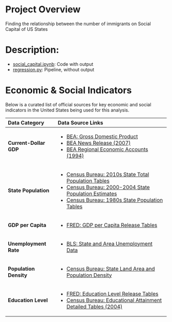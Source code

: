 # Project Overview
Finding the relationship between the number of immigrants on Social Capital of US States

# Description:
- [social_capital.ipynb](social_capital.ipynb): Code with output
- [regression.py](regression.py): Pipeline, without output

# Economic & Social Indicators

Below is a curated list of official sources for key economic and social indicators in the United States being used for this analysis. 

| Data Category | Data Source Links |
| :--- | :--- |
| **Current-Dollar GDP** | <ul> <li> [BEA: Gross Domestic Product](https://www.bea.gov/) </li> <li> [BEA News Release (2007)](https://www.bea.gov/news/2007/gross-domestic-product-state-advance-2006-estimates-and-revised-2003-2005) </li> <li> [BEA Regional Economic Accounts (1994)](https://apps.bea.gov/scb/pdf/regional/gsp/1994/0894rea.pdf?_gl=1*pqy0bs*_ga*MTI0MTk1MjM4MC4xNzQwNTE2OTYy*_ga_J4698JNNFT*MTc0MDUxNjk2Mi4xLjEuMTc0MDUxODQ5MC40Ny4wLjA.) </li> </ul> |
| **State Population** | <ul> <li> [Census Bureau: 2010s State Total Population Tables](https://www.census.gov/data/tables/time-series/demo/popest/2010s-state-total.html) </li> <li> [Census Bureau: 2000-2004 State Population Estimates](https://www2.census.gov/programs-surveys/popest/tables/2000-2004/state/totals/nst-est2004-01.pdf) </li> <li> [Census Bureau: 1980s State Population Tables](https://www.census.gov/data/tables/time-series/demo/popest/1980s-state.html) </li> </ul> |
| **GDP per Capita** | <ul> <li> [FRED: GDP per Capita Release Tables](https://fred.stlouisfed.org/release/tables?rid=110&eid=257197&od=1986-01-01) </li> </ul> |
| **Unemployment Rate** | <ul> <li> [BLS: State and Area Unemployment Data](https://www.bls.gov/lau/staadata.txt) </li> </ul> |
| **Population Density** | <ul> <li> [Census Bureau: State Land Area and Population Density](https://www.census.gov/geographies/reference-files/2010/geo/state-area.html) </li> </ul> |
| **Education Level** | <ul> <li> [FRED: Education Level Release Tables](https://fred.stlouisfed.org/release/tables?rid=330&eid=391444&od=2018-01-01) </li> <li> [Census Bureau: Educational Attainment Detailed Tables (2004)](https://www.census.gov/data/tables/2004/demo/educational-attainment/cps-detailed-tables.html) </li> </ul> |
